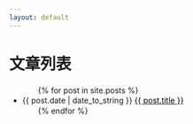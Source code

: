 ```yaml
---
layout: default
---
```

# 文章列表

<ul>
　　{% for post in site.posts %}
　　　　<li>{{ post.date | date_to_string }} <a href="{{ site.baseurl }}{{ post.url }}"><font color="black">{{ post.title }}</font></a></li>
　　{% endfor %}
</ul>